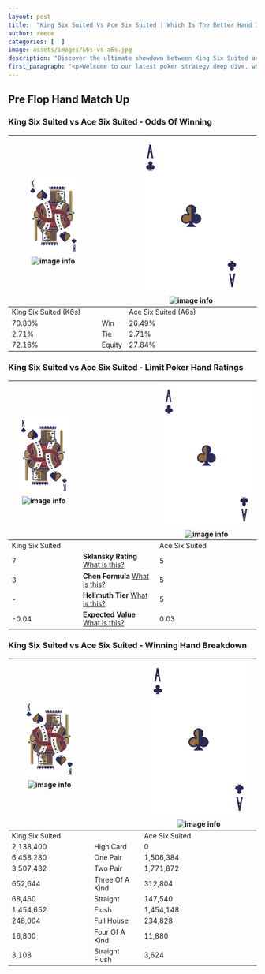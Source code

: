 ```yaml
---
layout: post
title:  "King Six Suited Vs Ace Six Suited | Which Is The Better Hand In Poker? A Complete Guide"
author: reece
categories: [  ]
image: assets/images/k6s-vs-a6s.jpg
description: "Discover the ultimate showdown between King Six Suited and Ace Six Suited in poker! Uncover the odds, strategies, and scenarios where one hand triumphs over the other. Get ready to up your poker game with this thrilling analysis."
first_paragraph: "<p>Welcome to our latest poker strategy deep dive, where we're pitting two distinct hands against each other in a high-stakes showdown: King Six Suited vs Ace Six Suited.</p><p>In the dynamic world of poker, every decision counts, and knowing which hand holds the upper hand is key to your success at the table.</p><p>In this article, we'll dissect these two hands, explore the scenarios where one dominates the other, and equip you with the knowledge to make strategic choices that can tip the odds in your favor.</p><p>Get ready to unravel the intriguing dynamics of these poker hands and elevate your game to new heights.</p>"
---
```




[comment]: # (sp0)

## Pre Flop Hand Match Up

<div class="table hand-ratings" markdown="1"> 



### King Six Suited vs Ace Six Suited - Odds Of Winning


    
| ![image info](assets/images/hand1/K.png) ![image info](assets/images/hand1/6s.png) |  | ![image info](assets/images/hand2/A.png) ![image info](assets/images/hand2/6s.png) |
| -------- | -------- | -------- |
| King Six Suited (K6s) |  | Ace Six Suited (A6s) |
| 70.80% | Win | 26.49% |
| 2.71% | Tie | 2.71% |
| 72.16% | Equity | 27.84% |




[comment]: # (sp1)



### King Six Suited vs Ace Six Suited - Limit Poker Hand Ratings


    
| ![image info](assets/images/hand1/K.png) ![image info](assets/images/hand1/6s.png) |  | ![image info](assets/images/hand2/A.png) ![image info](assets/images/hand2/6s.png) |
| -------- | -------- | -------- |
| King Six Suited |  | Ace Six Suited |
| 7 | **Sklansky Rating** [What is this?](/sklansky-rating-explained) | 5 |
| 3 | **Chen Formula** [What is this?](/chen-formula-explained) | 5 |
| - | **Hellmuth Tier** [What is this?](/Hellmuth-tier-explained) | 5 |
| -0.04 | **Expected Value** [What is this?](/expected-value-explained) | 0.03 |




[comment]: # (sp2)



### King Six Suited vs Ace Six Suited - Winning Hand Breakdown


    
| ![image info](assets/images/hand1/K.png) ![image info](assets/images/hand1/6s.png) |  | ![image info](assets/images/hand2/A.png) ![image info](assets/images/hand2/6s.png) |
| -------- | -------- | -------- |
| King Six Suited |  | Ace Six Suited |
| 2,138,400 | High Card | 0 |
| 6,458,280 | One Pair | 1,506,384 |
| 3,507,432 | Two Pair | 1,771,872 |
| 652,644 | Three Of A Kind | 312,804 |
| 68,460 | Straight | 147,540 |
| 1,454,652 | Flush | 1,454,148 |
| 248,004 | Full House | 234,828 |
| 16,800 | Four Of A Kind | 11,880 |
| 3,108 | Straight Flush | 3,624 |




[comment]: # (sp3)



</div>

[comment]: # (sp4)



[comment]: # (sp5)

